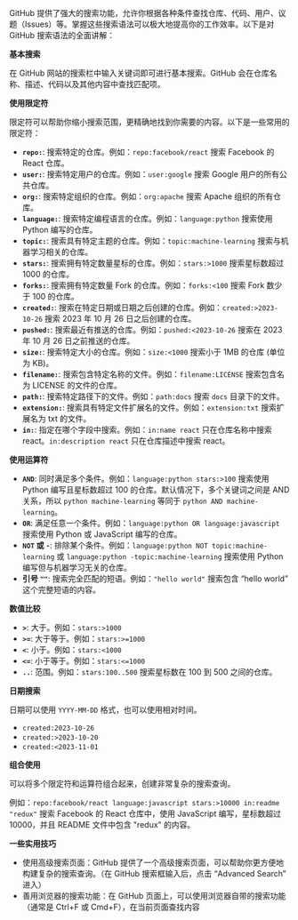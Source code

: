 GitHub 提供了强大的搜索功能，允许你根据各种条件查找仓库、代码、用户、议题（Issues）等。掌握这些搜索语法可以极大地提高你的工作效率。以下是对 GitHub 搜索语法的全面讲解：

**基本搜索**

在 GitHub 网站的搜索栏中输入关键词即可进行基本搜索。GitHub 会在仓库名称、描述、代码以及其他内容中查找匹配项。

**使用限定符**

限定符可以帮助你缩小搜索范围，更精确地找到你需要的内容。以下是一些常用的限定符：

- **`repo:`**: 搜索特定的仓库。例如：`repo:facebook/react` 搜索 Facebook 的 React 仓库。
- **`user:`**: 搜索特定用户的仓库。例如：`user:google` 搜索 Google 用户的所有公共仓库。
- **`org:`**: 搜索特定组织的仓库。例如：`org:apache` 搜索 Apache 组织的所有仓库。
- **`language:`**: 搜索特定编程语言的仓库。例如：`language:python` 搜索使用 Python 编写的仓库。
- **`topic:`**: 搜索具有特定主题的仓库。例如：`topic:machine-learning` 搜索与机器学习相关的仓库。
- **`stars:`**: 搜索拥有特定数量星标的仓库。例如：`stars:>1000` 搜索星标数超过 1000 的仓库。
- **`forks:`**: 搜索拥有特定数量 Fork 的仓库。例如：`forks:<100` 搜索 Fork 数少于 100 的仓库。
- **`created:`**: 搜索在特定日期或日期之后创建的仓库。例如：`created:>2023-10-26` 搜索 2023 年 10 月 26 日之后创建的仓库。
- **`pushed:`**: 搜索最近有推送的仓库。例如：`pushed:<2023-10-26` 搜索在 2023 年 10 月 26 日之前推送的仓库。
- **`size:`**: 搜索特定大小的仓库。例如：`size:<1000` 搜索小于 1MB 的仓库 (单位为 KB)。
- **`filename:`**: 搜索包含特定名称的文件。例如：`filename:LICENSE` 搜索包含名为 LICENSE 的文件的仓库。
- **`path:`**: 搜索特定路径下的文件。例如：`path:docs` 搜索 `docs` 目录下的文件。
- **`extension:`**: 搜索具有特定文件扩展名的文件。例如：`extension:txt` 搜索扩展名为 txt 的文件。
- **`in:`**: 指定在哪个字段中搜索。例如：`in:name react` 只在仓库名称中搜索 react。`in:description react` 只在仓库描述中搜索 react。

**使用运算符**

- **`AND`**: 同时满足多个条件。例如：`language:python stars:>100` 搜索使用 Python 编写且星标数超过 100 的仓库。默认情况下，多个关键词之间是 AND 关系，所以 `python machine-learning` 等同于 `python AND machine-learning`。
- **`OR`**: 满足任意一个条件。例如：`language:python OR language:javascript` 搜索使用 Python 或 JavaScript 编写的仓库。
- **`NOT` 或 `-`**: 排除某个条件。例如：`language:python NOT topic:machine-learning` 或 `language:python -topic:machine-learning` 搜索使用 Python 编写但与机器学习无关的仓库。
- **引号 `""`**: 搜索完全匹配的短语。例如：`"hello world"` 搜索包含 “hello world” 这个完整短语的内容。

**数值比较**

- **`>`**: 大于。例如：`stars:>1000`
- **`>=`**: 大于等于。例如：`stars:>=1000`
- **`<`**: 小于。例如：`stars:<1000`
- **`<=`**: 小于等于。例如：`stars:<=1000`
- **`..`**: 范围。例如：`stars:100..500` 搜索星标数在 100 到 500 之间的仓库。

**日期搜索**

日期可以使用 `YYYY-MM-DD` 格式，也可以使用相对时间。

- `created:2023-10-26`
- `created:>2023-10-20`
- `created:<2023-11-01`

**组合使用**

可以将多个限定符和运算符组合起来，创建非常复杂的搜索查询。

例如：`repo:facebook/react language:javascript stars:>10000 in:readme "redux"` 搜索 Facebook 的 React 仓库中，使用 JavaScript 编写，星标数超过 10000，并且 README 文件中包含 "redux" 的内容。

**一些实用技巧**

- 使用高级搜索页面：GitHub 提供了一个高级搜索页面，可以帮助你更方便地构建复杂的搜索查询。（在 GitHub 搜索框输入后，点击 “Advanced Search” 进入）
- 善用浏览器的搜索功能：在 GitHub 页面上，可以使用浏览器自带的搜索功能（通常是 Ctrl+F 或 Cmd+F），在当前页面查找内容
